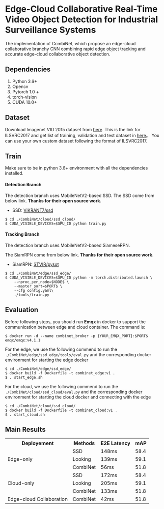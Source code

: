 # Edge-Cloud Collaborative Real-Time Video Object Detection for Industrial Surveillance Systems
The implementation of CombiNet, which propose an edge-cloud collaborative branchy CNN combining rapid edge object tracking and accurate edge-cloud collaborative object detection.


## Dependencies

1. Python 3.6+
2. Opencv
3. Pytorch 1.0 +
4. torch-vision
5. CUDA 10.0+



## Dataset

Download Imagenet VID 2015 dataset from [here](https://www.image-net.org/download.php). This is the link for ILSVRC2017 and get list of training, validation and test dataset in [here](https://drive.google.com/drive/folders/1g_d0Cok10C035IM-csxj5Y_3nh-qYG3x?usp=sharing)。
You can use your own custom dataset following the format of ILSVRC2017.


## Train

Make sure to be in python 3.6+ environment with all the dependencies installed. 

#### Detection Branch

The detection branch uses MobileNetV2-based SSD. 
The SSD come from below link. **Thanks for their open source work.**

- SSD:  [VIKRANT7/ssd](https://github.com/vikrant7/pytorch-looking-fast-and-slow)

```
$ cd ./CombiNet/cloud/ssd_cloud/
$ CUDA_VISIBLE_DEVICES=$GPU_ID python train.py 
```


#### Tracking Branch

The detection branch uses MobileNetV2-based SiameseRPN. 

The SiamRPN come from below link. **Thanks for their open source work.**

- SiamRPN:  [STVIR/pysot](https://github.com/STVIR/pysot)



```
$ cd ./CombiNet/edge/ssd_edge/
$ CUDA_VISIBLE_DEVICES=$GPU_ID python -m torch.distributed.launch \
    --nproc_per_node=$NODE$ \
    --master_port=$PORT$ \
    --cfg config.yaml\
    ./tools/train.py 
```


## Evaluation

Before following steps, you should run **Emqx**  in docker to support the communication between edge and cloud container. The command is: 

```
$ docker run -d --name combinet_broker -p {YOUR_EMQX_PORT}:$PORT$ emqx/emqx:v4.1.1
```

For the edge, we use the following commend to run the `./CombiNet/edge/ssd_edge/tools/eval.py` and the corresponding docker environment for starting the edge docker

```
$ cd ./CombiNet/edge/ssd_edge/
$ docker build -f Dockerfile -t combinet_edge:v1 .
$ . start_edge.sh
```

For the cloud, we use the following commend to run the `./CombiNet/cloud/ssd_cloud/eval.py` and the corresponding docker environment for starting the cloud docker and connecting with the edge

```
$ cd ./CombiNet/cloud/ssd_cloud/
$ docker build -f Dockerfile -t combinet_cloud:v1 .
$ . start_cloud.sh
```

## Main Results

<table>
    <tr>
        <th>Deployement</th><th>Methods</th><th>E2E Latency</th><th>mAP</th>
    </tr>
    <tr>
        <td rowspan="3">Edge-only</td><td>SSD</td><td>148ms</td><td>58.4</td>
    </tr>
    <tr>
        <td>Looking</td><td>139ms</td><td>59.1</td>
    </tr>
    <tr>
        <td>CombiNet</td><td>56ms</td><td>51.8</td>
    </tr>
    <tr>
        <td rowspan="3">Cloud-only</td><td>SSD</td><td>172ms</td><td>58.4</td>
    </tr>
    <tr>
        <td>Looking</td><td>205ms</td><td>59.1</td>
    </tr>
    <tr>
        <td>CombiNet</td><td>133ms</td><td>51.8</td>
    </tr>
    <tr>
        <td>Edge-cloud Collaboration</td><td>CombiNet</td><td>42ms</td><td>51.8</td>
    </tr>
</table>

